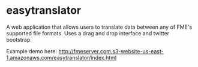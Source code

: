 easytranslator
==============

A web application that allows users to translate data between any of FME's supported file formats. Uses a drag and drop interface and twitter bootstrap.

Example demo here: http://fmeserver.com.s3-website-us-east-1.amazonaws.com/easytranslator/index.html